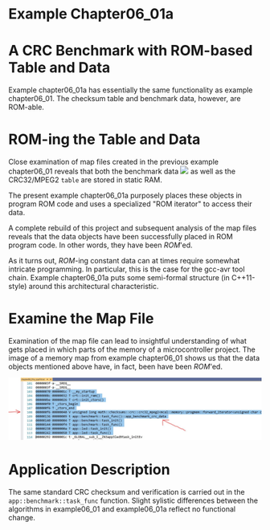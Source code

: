# Example Chapter06_01a
# A CRC Benchmark with ROM-based Table and Data

Example chapter06_01a has essentially the same functionality
as example chapter06_01. The checksum table and
benchmark data, however, are ROM-able.

# ROM-ing the Table and Data

Close examination of map files created in the
previous example chapter06_01 reveals that both the benchmark data
<img src="https://render.githubusercontent.com/render/math?math=1{\ldots}9">
as well as the CRC32/MPEG2 `table` are stored in
static RAM.

The present example chapter06_01a purposely places
these objects in program ROM code and uses a specialized
"ROM iterator" to access their data.

A complete rebuild of this project and subsequent analysis
of the map files reveals that the data objects
have been successfully placed in ROM program code.
In other words, they have been _ROM_'ed.

As it turns out, _ROM_-ing constant data can at times require
somewhat intricate programming. In particular, this is the case
for the gcc-avr tool chain. Example chapter06_01a puts some
semi-formal structure (in C++11-style) around this architectural
characteristic.

# Examine the Map File

Examination of the map file can lead to insightful understanding
of what gets placed in which parts of the memory of a microcontroller
project. The image of a memory map from example chapter06_01
shows us that the data objects mentioned above have, in fact,
been have been _ROM_'ed.

![Objects in ROM](./images/romdata.jpg)

# Application Description

The same standard CRC checksum and verification
is carried out in the `app::benchmark::task_func`
function. Slight sylistic differences between the algorithms in
example06_01 and example06_01a reflect no functional change.
